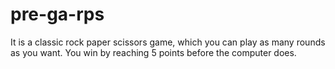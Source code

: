 # pre-ga-rps

It is a classic rock paper scissors game, which you can play as many rounds as you want. You win by reaching 5 points before the computer does.